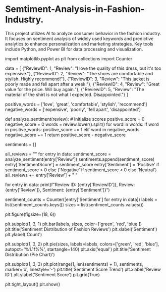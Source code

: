 # Semtiment-Analysis-in-Fashion-Industry.
This project utilizes AI to analyze consumer behavior in the fashion industry. It focuses on sentiment analysis of widely used keywords and predictive analytics to enhance personalization and marketing strategies. Key tools include Python, and Power BI for data processing and visualization.

import matplotlib.pyplot as plt
from collections import Counter

data = [
    {"ReviewID": 1, "Review": "I love the quality of this dress, but it's too expensive."},
    {"ReviewID": 2, "Review": "The shoes are comfortable and stylish. Highly recommend!"},
    {"ReviewID": 3, "Review": "This jacket is poorly made and fell apart after a week."},
    {"ReviewID": 4, "Review": "Great value for the price. Will buy again."},
    {"ReviewID": 5, "Review": "The material of the shirt is not what I expected. Disappointed."}
]

positive_words = ['love', 'great', 'comfortable', 'stylish', 'recommend']
negative_words = ['expensive', 'poorly', 'fell apart', 'disappointed']

def analyze_sentiment(review):
    # Initialize scores
    positive_score = 0
    negative_score = 0
    words = review.lower().split()
    for word in words:
        if word in positive_words:
            positive_score += 1
        elif word in negative_words:
            negative_score += 1
    return positive_score - negative_score

sentiments = []

all_reviews = ""
for entry in data:
    sentiment_score = analyze_sentiment(entry['Review'])
    sentiments.append(sentiment_score)
    entry['SentimentScore'] = sentiment_score
    entry['Sentiment'] = 'Positive' if sentiment_score > 0 else ('Negative' if sentiment_score < 0 else 'Neutral')
    all_reviews += entry['Review'] + " "

for entry in data:
    print(f"Review ID: {entry['ReviewID']}, Review: {entry['Review']}, Sentiment: {entry['Sentiment']}")

sentiment_counts = Counter([entry['Sentiment'] for entry in data])
labels = list(sentiment_counts.keys())
sizes = list(sentiment_counts.values())

plt.figure(figsize=(18, 6))

plt.subplot(1, 3, 1)
plt.bar(labels, sizes, color=['green', 'red', 'blue'])
plt.title('Sentiment Distribution of Fashion Reviews')
plt.xlabel('Sentiment')
plt.ylabel('Count')


plt.subplot(1, 3, 2)
plt.pie(sizes, labels=labels, colors=['green', 'red', 'blue'], autopct='%1.1f%%', startangle=140)
plt.axis('equal')
plt.title('Sentiment Distribution (Pie Chart)')

plt.subplot(1, 3, 3)
plt.plot(range(1, len(sentiments) + 1), sentiments, marker='o', linestyle='-')
plt.title('Sentiment Score Trend')
plt.xlabel('Review ID')
plt.ylabel('Sentiment Score')
plt.grid(True)

plt.tight_layout()
plt.show()
